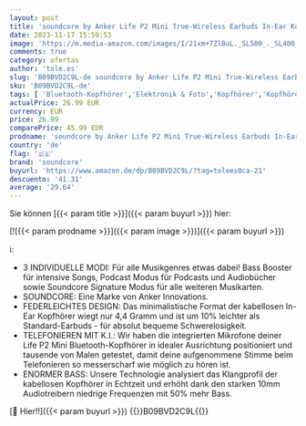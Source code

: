 ```yaml
---
layout: post
title: 'soundcore by Anker Life P2 Mini True-Wireless Earbuds In-Ear Kopfhörer  10mm Audiotreiber  intensiver Bass  EQ  Bluetooth 5.2  32 Std Akku  Aufladen mit USB-C  minimalistisches Design Champagnerweiß '
date: 2023-11-17 15:59:53
image: 'https://m.media-amazon.com/images/I/21xm+7ZlBuL._SL500_._SL400_.jpg'
comments: true
category: ofertas
author: 'tole.es'
slug: 'B09BVD2C9L-de soundcore by Anker Life P2 Mini True-Wireless Earbuds In-...'
sku: 'B09BVD2C9L-de'
tags: [ 'Bluetooth-Kopfhörer','Elektronik & Foto','Kopfhörer','Kopfhörer & Zubehör','soundcore','🇩🇪', ]
actualPrice: 26.99 EUR
currency: EUR
price: 26.99
comparePrice: 45.99 EUR
prodname: 'soundcore by Anker Life P2 Mini True-Wireless Earbuds In-Ear Kopfhörer  10mm Audiotreiber  intensiver Bass  EQ  Bluetooth 5.2  32 Std Akku  Aufladen mit USB-C  minimalistisches Design Champagnerweiß '
country: 'de'
flag: '🇩🇪'
brand: 'soundcore'
buyurl: 'https://www.amazon.de/dp/B09BVD2C9L/?tag=tolees0ca-21'
descuento: '41.31'
average: '29.64'
---
```


Sie können [{{< param title >}}]({{< param buyurl >}}) hier:

[![{{< param prodname >}}]({{< param image >}})]({{< param buyurl >}})

ℹ️:

- 3 INDIVIDUELLE MODI: Für alle Musikgenres etwas dabei! Bass Booster für intensive Songs, Podcast Modus für Podcasts und Audiobücher sowie Soundcore Signature Modus für alle weiteren Musikarten.
- SOUNDCORE: Eine Marke von Anker Innovations.
- FEDERLEICHTES DESIGN: Das minimalistische Format der kabellosen In-Ear Kopfhörer wiegt nur 4,4 Gramm und ist um 10% leichter als Standard-Earbuds - für absolut bequeme Schwerelosigkeit.
- TELEFONIEREN MIT K.I.: Wir haben die integrierten Mikrofone deiner Life P2 Mini Bluetooth-Kopfhörer in idealer Ausrichtung positioniert und tausende von Malen getestet, damit deine aufgenommene Stimme beim Telefonieren so messerscharf wie möglich zu hören ist.
- ENORMER BASS: Unsere Technologie analysiert das Klangprofil der kabellosen Kopfhörer in Echtzeit und erhöht dank den starken 10mm Audiotreibern niedrige Frequenzen mit 50% mehr Bass.

[🛒 Hier!!]({{< param buyurl >}})
{{<world>}}B09BVD2C9L{{</world>}}
